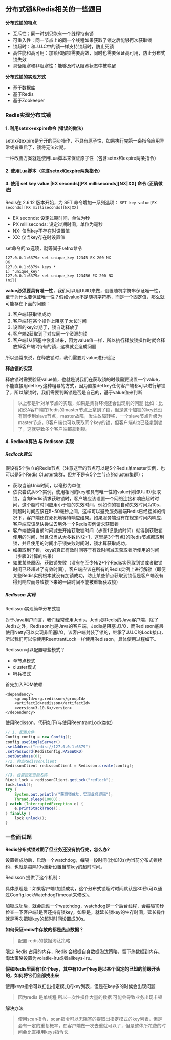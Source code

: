 ## 分布式锁&Redis相关的一些题目

**分布式锁的特点**

- 互斥性：同一时刻只能有一个线程持有锁
- 可重入性：同一节点上的同一个线程如果获取了锁之后能够再次获取锁
- 锁超时：和J.U.C中的锁一样支持锁超时，防止死锁
- 高性能和高可用：加锁和解锁需要高效，同时也需要保证高可用，防止分布式锁失效
- 具备阻塞和非阻塞性：能够及时从阻塞状态中被唤醒

**分布式锁的实现方式**
- 基于数据库
- 基于Redis
- 基于Zookeeper

### Redis实现分布式锁
#### 1. 利用setnx+expire命令 (错误的做法)
setnx和expire是分开的两步操作，不具有原子性，如果执行完第一条指令应用异常或者重启了，锁将无法过期。

一种改善方案就是使用Lua脚本来保证原子性（包含setnx和expire两条指令）

#### 2. 使用Lua脚本（包含setnx和expire两条指令）

#### 3. 使用 set key value [EX seconds][PX milliseconds][NX|XX] 命令 (正确做法)
Redis在 2.6.12 版本开始，为 SET 命令增加一系列选项：
`SET key value[EX seconds][PX milliseconds][NX|XX]`
- EX seconds: 设定过期时间，单位为秒
- PX milliseconds: 设定过期时间，单位为毫秒
- NX: 仅当key不存在时设置值
- XX: 仅当key存在时设置值

set命令的nx选项，就等同于setnx命令

```shell
127.0.0.1:6379> set unique_key 12345 EX 200 NX
OK
127.0.0.1:6379> keys *
1) "unique_key"
127.0.0.1:6379> set unique_key 123456 EX 200 NX
(nil)
```

**value必须要具有唯一性**，我们可以用UUID来做，设置随机字符串保证唯一性，至于为什么要保证唯一性？假如value不是随机字符串，而是一个固定值，那么就可能存在下面的问题：

1. 客户端1获取锁成功
2. 客户端1在某个操作上阻塞了太长时间
3. 设置的key过期了，锁自动释放了
4. 客户端2获取到了对应同一个资源的锁
5. 客户端1从阻塞中恢复过来，因为value值一样，所以执行释放锁操作时就会释放掉客户端2持有的锁，这样就会造成问题

所以通常来说，在释放锁时，我们需要对value进行验证

**释放锁的实现**

释放锁时需要验证value值，也就是说我们在获取锁的时候需要设置一个value，不能直接用del key这种粗暴的方式，因为直接del key任何客户端都可以进行解锁了，所以解锁时，我们需要判断锁是否是自己的，基于value值来判断

> 以上都是针对单节点的实现，如果是集群环境还会出现别的问题
> 比如：比如说A客户端在Redis的master节点上拿到了锁，但是这个加锁的key还没有同步到slave节点，master故障，发生故障转移，一个slave节点升级为master节点，B客户端也可以获取同个key的锁，但客户端A也已经拿到锁了，这就导致多个客户端都拿到锁。

#### 4. Redlock算法 与 Redisson 实现

##### Redlock算法
假设有5个独立的Redis节点（注意这里的节点可以是5个Redis单master实例，也可以是5个Redis Cluster集群，但并不是有5个主节点的cluster集群）：

- 获取当前Unix时间，以毫秒为单位
- 依次尝试从5个实例，使用相同的key和具有唯一性的value(例如UUID)获取锁，当向Redis请求获取锁时，客户端应该设置一个网络连接和响应超时时间，这个超时时间应用小于锁的失效时间，例如你的锁自动失效时间为10s，则超时时间应该在5~50毫秒之间，这样可以避免服务器端Redis已经挂掉的情况下，客户端还在死死地等待响应结果。如果服务端没有在规定时间内响应，客户端应该尽快尝试去另外一个Redis实例请求获取锁
- 客户端使用当前时间减去开始获取锁时间（步骤1记录的时间）就得到获取锁使用的时间，当且仅当从大多数(N/2+1，这里是3个节点)的Redis节点都取到锁，并且使用的时间小于锁失败时间时，锁才算获取成功。
- 如果取到了锁，key的真正有效时间等于有效时间减去获取锁所使用的时间（步骤3计算的结果）
- 如果某些原因，获取锁失败（没有在至少N/2+1个Redis实例取到锁或者取锁时间已经超过了有效时间），客户端应该在所有的Redis实例上进行解锁（即便某些Redis实例根本就没有加锁成功，防止某些节点获取到锁但是客户端没有得到响应而导致接下来的一段时间不能被重新获取锁）

##### Redisson 实现
Redisson实现简单分布式锁

对于Java用户而言，我们经常使用Jedis，Jedis是Redis的Java客户端，除了Jedis之外，Redisson也是Java的客户端，Jedis是阻塞式I/O，而Redisson底层使用Netty可以实现非阻塞I/O，该客户端封装了锁的，继承了J.U.C的Lock接口，所以我们可以像使用ReentrantLock一样使用Redisson，具体使用过程如下。

Redisson可以配置哪些模式？
- 单节点模式
- cluster模式
- 哨兵模式

首先加入POM依赖
```pom
<dependency>
    <groupId>org.redisson</groupId>
    <artifactId>redisson</artifactId>
    <version>3.10.6</version>
</dependency>
```
使用Redisson，代码如下(与使用ReentrantLock类似）
```java
// 1. 配置文件
Config config = new Config();
config.useSingleServer()
.setAddress("redis://127.0.0.1:6379")
.setPassword(RedisConfig.PASSWORD)
.setDatabase(0);
//2. 构造RedissonClient
RedissonClient redissonClient = Redisson.create(config);

//3. 设置锁定资源名称
RLock lock = redissonClient.getLock("redlock");
lock.lock();
try {
    System.out.println("获取锁成功，实现业务逻辑");
    Thread.sleep(10000);
} catch (InterruptedException e) {
    e.printStackTrace();
} finally {
    lock.unlock();
}
```

### 一些面试题
**Redis分布式锁过期了但业务还没有执行完，怎么办?**

设置锁成功后，启动一个watchdog，每隔一段时间(比如10s)为当前分布式锁续约，也就是每隔10s重新设置当前key的超时时间。

Redisson 提供了这个机制：

具体原理是：如果客户端1加锁成功，这个分布式锁超时时间默认是30秒(可以通过Config.lockWatchdogTimeout来修改)。

加锁成功后，就会启动一个watchdog，watchdog是一个后台线程，会每隔10秒检查一下客户端1是否还持有锁key，如果是，就延长锁key的生存时间，延长操作就是再次把锁key的超时时间设置成30s。

**如何保证redis中存放的都是热点数据？**

> 配置 redis的数据淘汰策略

限定 Redis 占用的内存，Redis 会根据自身数据淘汰策略，留下热数据到内存。 淘汰策略设置为volatile-lru或者allkeys-lru。

**假如Redis里面有1亿个key，其中有10w个key是以某个固定的已知的前缀开头的，如何将它们全部找出来**

使用keys指令可以扫出指定模式的key列表，但是在key多的时候会出现问题

> 因为redis 是单线程 所以一次性操作大量的数据 可能会导致业务出现卡顿

解决办法

> 使用scan指令，scan指令可以无阻塞的提取出指定模式的key列表，但是会有一定的重复概率，在客户端做一次去重就可以了，但是整体所花费的时间会比直接用keys指令长.

